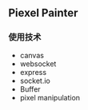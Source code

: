 ## Piexel Painter



### 使用技术

* canvas
* websocket
* express
* socket.io
* Buffer
* pixel manipulation
